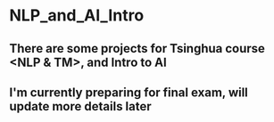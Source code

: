 # NLP_and_AI_Intro

## There are some projects for Tsinghua course <NLP & TM>, and Intro to AI

## I'm currently preparing for final exam, will update more details later
